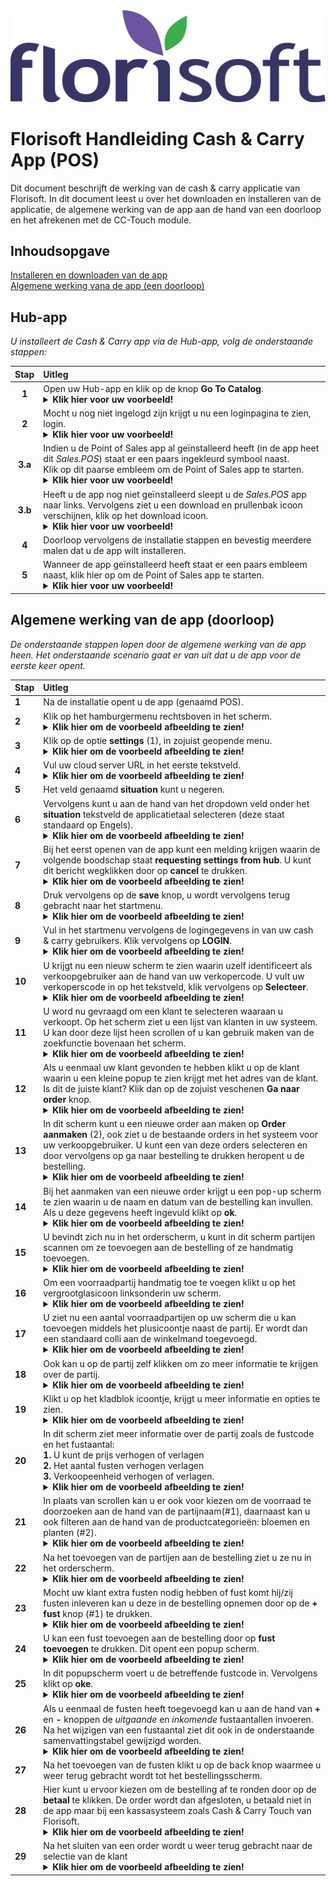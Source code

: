 <img src="../../fslogo.png">

# Florisoft Handleiding Cash & Carry App (POS)

Dit document beschrijft de werking van de cash & carry applicatie van Florisoft. In dit document leest u over het downloaden en installeren van de applicatie, de algemene werking van de app aan de hand van een doorloop en het afrekenen met de CC-Touch module. 

## Inhoudsopgave

[Installeren en downloaden van de app](#installeren-en-downloaden-van-de-app)  
[Algemene werking vana de app (een doorloop)](#algemene-werking-van-de-app-doorloop)

## Hub-app

*U installeert de Cash & Carry app via de Hub-app, volg de onderstaande stappen:*

|Stap|Uitleg|
|:-:|:--|
|**1**|Open uw Hub-app en klik op de knop **Go To Catalog**.<details><summary><b>Klik hier voor uw voorbeeld!</b></summary><img src="../Trolley Building App(M213)/Media/NL/1.png"></details>|
|**2**|Mocht u nog niet ingelogd zijn krijgt u nu een loginpagina te zien, login.<details><summary><b>Klik hier voor uw voorbeeld!</b></summary><img src="../Trolley Building App(M213)/Media/NL/2.png"></details>|
|**3.a**|Indien u de Point of Sales app al geïnstalleerd heeft (in de app heet dit *Sales.POS*) staat er een paars ingekleurd symbool naast.<br>Klik op dit paarse embleem om de Point of Sales app te starten.<details><summary><b>Klik hier voor uw voorbeeld!</b></summary><img src="Cash & Carry App/41.png"></details>|
|**3.b**|Heeft u de app nog niet geïnstalleerd sleept u de *Sales.POS* app naar links. Vervolgens ziet u een download en prullenbak icoon verschijnen, klik op het download icoon. <details><summary><b>Klik hier voor uw voorbeeld!</b></summary><img src="Cash & Carry App/42.png"></details>|
|**4**|Doorloop vervolgens de installatie stappen en bevestig meerdere malen dat u de app wilt installeren.|
|**5**|Wanneer de app geïnstalleerd heeft staat er een paars embleem naast, klik hier op om de Point of Sales app te starten.<details><summary><b>Klik hier voor uw voorbeeld!</b></summary><img src="Cash & Carry App/41.png"></details>|

## Algemene werking van de app (doorloop)

*De onderstaande stappen lopen door de algemene werking van de app heen. Het onderstaande scenario gaat er van uit dat u de app voor de eerste keer opent.*

|**Stap**|**Uitleg**|
|:--|:--|
|**1**|Na de installatie opent u de app (genaamd POS).|
|**2**|Klik op het hamburgermenu rechtsboven in het scherm. <details><summary>**Klik hier om de voorbeeld afbeelding te zien!**</summary><img src="Cash & Carry App/1.jpg" height=350px></details>|
|**3**|Klik op de optie **settings** (1), in zojuist geopende menu.<details><summary>**Klik hier om de voorbeeld afbeelding te zien!**</summary><img src="Cash & Carry App/2.jpg" height=350px></details>|
|**4**|Vul uw cloud server URL in het eerste tekstveld.<details><summary>**Klik hier om de voorbeeld afbeelding te zien!**</summary><img src="Cash & Carry App/27.png" height=350px></details>|
|**5**|Het veld genaamd **situation** kunt u negeren. |
|**6**|Vervolgens kunt u aan de hand van het dropdown veld onder het **situation** tekstveld de applicatietaal selecteren (deze staat standaard op Engels).<details><summary>**Klik hier om de voorbeeld afbeelding te zien!**</summary><img src="Cash & Carry App/6.jpg" height=350px></details>|
|**7**|Bij het eerst openen van de app kunt een melding krijgen waarin de volgende boodschap staat **requesting settings from hub**. U kunt dit bericht wegklikken door op **cancel** te drukken.<details><summary>**Klik hier om de voorbeeld afbeelding te zien!**</summary><img src="Cash & Carry App/4.jpg" height=350px></details>|
|**8**|Druk vervolgens op de **save** knop, u wordt vervolgens terug gebracht naar het startmenu.<details><summary>**Klik hier om de voorbeeld afbeelding te zien!**</summary><img src="Cash & Carry App/5.jpg" height=350px></details>|
|**9**|Vul in het startmenu vervolgens de logingegevens in van uw cash & carry gebruikers. Klik vervolgens op **LOGIN**.<details><summary>**Klik hier om de voorbeeld afbeelding te zien!**</summary><img src="Cash & Carry App/7.jpg" height=350px></details>|
|**10**|U krijgt nu een nieuw scherm te zien waarin uzelf identificeert als verkoopgebruiker aan de hand van uw verkopercode. U vult uw verkoperscode in op het tekstveld, klik vervolgens op **Selecteer**.<details><summary>**Klik hier om de voorbeeld afbeelding te zien!**</summary><img src="Cash & Carry App/9.jpg" height=350px></details>|
|**11**|U word nu gevraagd om een klant te selecteren waaraan u verkoopt. Op het scherm ziet u een lijst van klanten in uw systeem. U kan door deze lijst heen scrollen of u kan gebruik maken van de zoekfunctie bovenaan het scherm.<details><summary>**Klik hier om de voorbeeld afbeelding te zien!**</summary><img src="Cash & Carry App/10.jpg" height=350px></details>|
|**12**|Als u eenmaal uw klant gevonden te hebben klikt u op de klant waarin u een kleine popup te zien krijgt met het adres van de klant. Is dit de juiste klant? Klik dan op de zojuist veschenen **Ga naar order** knop.<details><summary>**Klik hier om de voorbeeld afbeelding te zien!**</summary><img src="Cash & Carry App/11.jpg" height=350px></details>|
|**13**|In dit scherm kunt u een nieuwe order aan maken op **Order aanmaken** (2), ook ziet u de bestaande orders in het systeem voor uw verkoopgebruiker. U kunt een van deze orders selecteren en door vervolgens op ga naar bestelling te drukken heropent u de bestelling.<details><summary>**Klik hier om de voorbeeld afbeelding te zien!**</summary><img src="Cash & Carry App/12.jpg" height=350px></details>|
|**14**|Bij het aanmaken van een nieuwe order krijgt u een pop-up scherm te zien waarin u de naam en datum van de bestelling kan invullen. Als u deze gegevens heeft ingevuld klikt op **ok**.<details><summary>**Klik hier om de voorbeeld afbeelding te zien!**</summary><img src="Cash & Carry App/13.jpg" height=350px></details>|
|**15**|U bevindt zich nu in het orderscherm, u kunt in dit scherm partijen scannen om ze toevoegen aan de bestelling of ze handmatig toevoegen.<details><summary>**Klik hier om de voorbeeld afbeelding te zien!**</summary><img src="Cash & Carry App/15.jpg" height=350px></details>|
|**16**|Om een voorraadpartij handmatig toe te voegen klikt u op het vergrootglasicoon linksonderin uw scherm.<details><summary>**Klik hier om de voorbeeld afbeelding te zien!**</summary><img src="Cash & Carry App/28.jpg" height=350px></details>|
|**17**|U ziet nu een aantal voorraadpartijen op uw scherm die u kan toevoegen middels het plusicoontje naast de partij. Er wordt dan een standaard colli aan de winkelmand toegevoegd.<details><summary>**Klik hier om de voorbeeld afbeelding te zien!**</summary><img src="Cash & Carry App/16.jpg" height=350px></details>|
|**18**|Ook kan u op de partij zelf klikken om zo meer informatie te krijgen over de partij.<details><summary>**Klik hier om de voorbeeld afbeelding te zien!**</summary><img src="Cash & Carry App/31.jpg" height=350px></details> |
|**19**|Klikt u op het kladblok icoontje, krijgt u meer informatie en opties te zien.<details><summary>**Klik hier om de voorbeeld afbeelding te zien!**</summary><img src="Cash & Carry App/30.jpg" height=350px></details>|
|**20**|In dit scherm ziet meer informatie over de partij zoals de fustcode en het fustaantal:<br>**1.** U kunt de prijs verhogen of verlagen<br>**2.** Het aantal fusten verhogen verlagen<br>**3.** Verkoopeenheid verhogen of verlagen.<details><summary>**Klik hier om de voorbeeld afbeelding te zien!**</summary><img src="Cash & Carry App/21.jpg" height=350px></details>|
|**21**|In plaats van scrollen kan u er ook voor kiezen om de voorraad te doorzoeken aan de hand van de partijnaam(#1), daarnaast kan u ook filteren aan de hand van de productcategorieën: bloemen en planten (#2).<details><summary>**Klik hier om de voorbeeld afbeelding te zien!**</summary><img src="Cash & Carry App/18.jpg" height=350px></details>|
|**22**|Na het toevoegen van de partijen aan de bestelling ziet u ze nu in het orderscherm.<details><summary>**Klik hier om de voorbeeld afbeelding te zien!**</summary><img src="Cash & Carry App/35.jpg" height=350px></details>|
|**23**|Mocht uw klant extra fusten nodig hebben of fust komt hij/zij fusten inleveren kan u deze in de bestelling opnemen door op de **+ fust** knop (#1) te drukken.<details><summary>**Klik hier om de voorbeeld afbeelding te zien!**</summary><img src="Cash & Carry App/36.jpg" height=350px></details>|
|**24**|U kan een fust toevoegen aan de bestelling door op **fust toevoegen** te drukken. Dit opent een popup scherm.<details><summary>**Klik hier om de voorbeeld afbeelding te zien!**</summary><img src="Cash & Carry App/24.jpg" height=350px></details>|
|**25**|In dit popupscherm voert u de betreffende fustcode in. Vervolgens klikt op **oke**.<details><summary>**Klik hier om de voorbeeld afbeelding te zien!**</summary><img src="Cash & Carry App/23.jpg" height=350px></details>|
|**26**|Als u eenmaal de fusten heeft toegevoegd kan u aan de hand van **+** en **-** knoppen de *uitgaande* en *inkomende* fustaantallen invoeren. Na het wijzigen van een fustaantal ziet dit ook in de onderstaande samenvattingstabel gewijzigd worden.<details><summary>**Klik hier om de voorbeeld afbeelding te zien!**</summary><img src="Cash & Carry App/40.jpg" height=350px></details> |
|**27**|Na het toevoegen van de fusten klikt u op de back knop waarmee u weer terug gebracht wordt tot het bestellingsscherm.|
|**28**|Hier kunt u ervoor kiezen om de bestelling af te ronden door op de **betaal** te klikken. De order wordt dan afgesloten, u betaald niet in de app maar bij een kassasysteem zoals Cash & Carry Touch van Florisoft.<details><summary>**Klik hier om de voorbeeld afbeelding te zien!**</summary><img src="Cash & Carry App/37.jpg" height=350px></details>|
|**29**|Na het sluiten van een order wordt u weer terug gebracht naar de selectie van de klant<details><summary>**Klik hier om de voorbeeld afbeelding te zien!**</summary><img src="Cash & Carry App/26.jpg" height=350px></details>|
